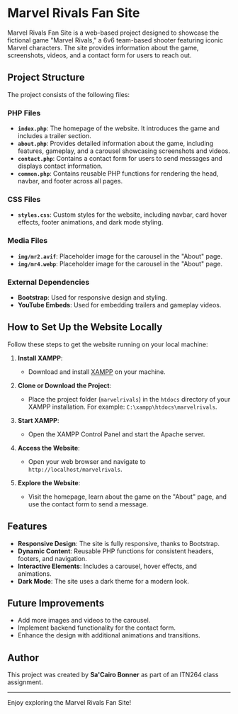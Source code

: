 # Marvel Rivals Fan Site

Marvel Rivals Fan Site is a web-based project designed to showcase the fictional game "Marvel Rivals," a 6v6 team-based shooter featuring iconic Marvel characters. The site provides information about the game, screenshots, videos, and a contact form for users to reach out.

## Project Structure

The project consists of the following files:

### PHP Files
- **`index.php`**: The homepage of the website. It introduces the game and includes a trailer section.
- **`about.php`**: Provides detailed information about the game, including features, gameplay, and a carousel showcasing screenshots and videos.
- **`contact.php`**: Contains a contact form for users to send messages and displays contact information.
- **`common.php`**: Contains reusable PHP functions for rendering the head, navbar, and footer across all pages.

### CSS Files
- **`styles.css`**: Custom styles for the website, including navbar, card hover effects, footer animations, and dark mode styling.

### Media Files
- **`img/mr2.avif`**: Placeholder image for the carousel in the "About" page.
- **`img/mr4.webp`**: Placeholder image for the carousel in the "About" page.

### External Dependencies
- **Bootstrap**: Used for responsive design and styling.
- **YouTube Embeds**: Used for embedding trailers and gameplay videos.

## How to Set Up the Website Locally

Follow these steps to get the website running on your local machine:

1. **Install XAMPP**:
   - Download and install [XAMPP](https://www.apachefriends.org/index.html) on your machine.

2. **Clone or Download the Project**:
   - Place the project folder (`marvelrivals`) in the `htdocs` directory of your XAMPP installation. For example: `C:\xampp\htdocs\marvelrivals`.

3. **Start XAMPP**:
   - Open the XAMPP Control Panel and start the Apache server.

4. **Access the Website**:
   - Open your web browser and navigate to `http://localhost/marvelrivals`.

5. **Explore the Website**:
   - Visit the homepage, learn about the game on the "About" page, and use the contact form to send a message.

## Features

- **Responsive Design**: The site is fully responsive, thanks to Bootstrap.
- **Dynamic Content**: Reusable PHP functions for consistent headers, footers, and navigation.
- **Interactive Elements**: Includes a carousel, hover effects, and animations.
- **Dark Mode**: The site uses a dark theme for a modern look.

## Future Improvements

- Add more images and videos to the carousel.
- Implement backend functionality for the contact form.
- Enhance the design with additional animations and transitions.

## Author

This project was created by **Sa'Cairo Bonner** as part of an ITN264 class assignment.

---

Enjoy exploring the Marvel Rivals Fan Site!